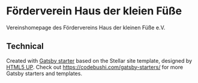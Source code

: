 # Förderverein Haus der kleien Füße
Vereinshomepage des Fördervereins Haus der kleinen Füße e.V.

## Technical
Created with [Gatsby starter](http://gatsby-stellar.surge.sh/) based on the Stellar site template, designed by [HTML5 UP](https://html5up.net/stellar). Check out https://codebushi.com/gatsby-starters/ for more Gatsby starters and templates.

